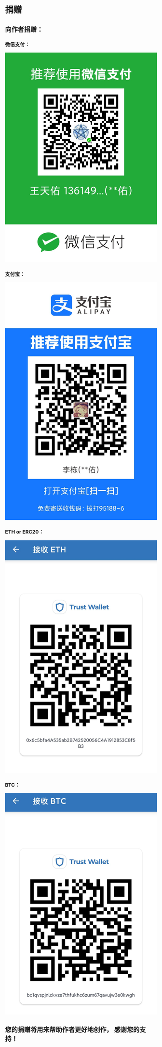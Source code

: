 # 捐赠

## 向作者捐赠：

### 微信支付：

![](.gitbook/assets/1779f6a2493c2649cf67b84b11733d3f.jpg)

### 支付宝：

![](.gitbook/assets/9304dfd7a84917a2a1364f70e5e1c023.jpg)

### ETH or ERC20：

![](.gitbook/assets/643526130be1c317e48adc003a9b30b6.jpg)

### BTC：

![](.gitbook/assets/f8e0be9524f2f913f9252d7db6106bb5.jpg)

## 您的捐赠将用来帮助作者更好地创作， 感谢您的支持！

